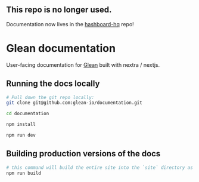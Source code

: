 ## This repo is no longer used. 
Documentation now lives in the [hashboard-hq](https://github.com/hashboard-hq/documentation) repo! 

# Glean documentation

User-facing documentation for [Glean](https://glean.io) built with nextra / nextjs.

## Running the docs locally

```bash
# Pull down the git repo locally: 
git clone git@github.com:glean-io/documentation.git

cd documentation

npm install

npm run dev
```

## Building production versions of the docs

```bash
# this command will build the entire site into the `site` directory as files
npm run build
```
